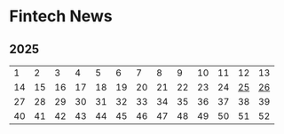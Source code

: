 # Fintech News



## 2025

|      |      |      |      |      |      |      |      |      |      |      |                               |                               |
| ---- | ---- | ---- | ---- | ---- | ---- | ---- | ---- | ---- | ---- | ---- | ----------------------------- | ----------------------------- |
| 1    | 2    | 3    | 4    | 5    | 6    | 7    | 8    | 9    | 10   | 11   | 12                            | 13                            |
| 14   | 15   | 16   | 17   | 18   | 19   | 20   | 21   | 22   | 23   | 24   | [25](docs/2025/25/2025_25.md) | [26](docs/2025/26/2025_26.md) |
| 27   | 28   | 29   | 30   | 31   | 32   | 33   | 34   | 35   | 36   | 37   | 38                            | 39                            |
| 40   | 41   | 42   | 43   | 44   | 45   | 46   | 47   | 48   | 49   | 50   | 51                            | 52                            |

